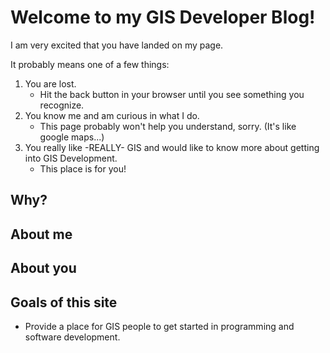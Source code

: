 # Welcome to my GIS Developer Blog!

I am very excited that you have landed on my page.

It probably means one of a few things:

1. You are lost.
   - Hit the back button in your browser until you see something you recognize.
2. You know me and am curious in what I do. 
   - This page probably won't help you understand, sorry. (It's like google maps...)
3. You really like -REALLY- GIS and would like to know more about getting into GIS Development.
   - This place is for you!

## Why?

## About me

## About you

## Goals of this site
- Provide a place for GIS people to get started in programming and software development.